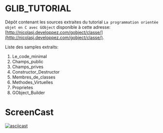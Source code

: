 # GLIB_TUTORIAL

Dépôt contenant les sources extraites du tutorial `La programmation orientée objet en C avec GObject` disponible à cette adresse: [http://nicolasj.developpez.com/gobject/classe/](http://nicolasj.developpez.com/gobject/classe/).

Liste des samples extraits:
1. Le_code_minimal
2. Champs_public
3. Champs_prives
4. Constructor_Destructor
5. Membres_de_classes
6. Methodes_Virtuelles
7. Proprietes
8. GObject_Builder

# ScreenCast

[![asciicast](https://asciinema.org/a/0zcswo9erkjpzecafagw8n97s.png)](https://asciinema.org/a/0zcswo9erkjpzecafagw8n97s)